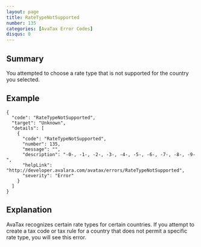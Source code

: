 ```yaml
---
layout: page
title: RateTypeNotSupported
number: 135
categories: [AvaTax Error Codes]
disqus: 0
---
```


## Summary

You attempted to choose a rate type that is not supported for the country you selected.

## Example

    {
      "code": "RateTypeNotSupported",
      "target": "Unknown",
      "details": [
        {
          "code": "RateTypeNotSupported",
          "number": 135,
          "message": "",
          "description": "-0-, -1-, -2-, -3-, -4-, -5-, -6-, -7-, -8-, -9-",
          "helpLink": "http://developer.avalara.com/avatax/errors/RateTypeNotSupported",
          "severity": "Error"
        }
      ]
    }

## Explanation

AvaTax recognizes certain rate types for certain countries.  If you attempt to create a tax code or tax rule for a country that does not permit a specific rate type, you will see this error.
